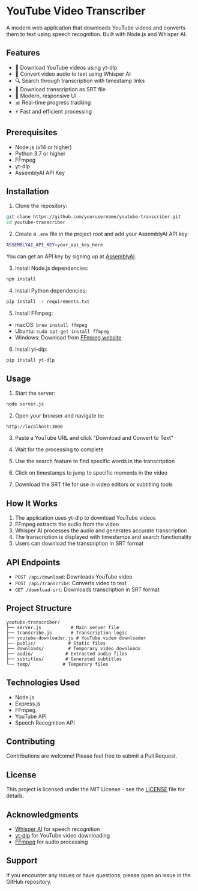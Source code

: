 # YouTube Video Transcriber

A modern web application that downloads YouTube videos and converts them to text using speech recognition. Built with Node.js and Whisper AI.

## Features

- 🎥 Download YouTube videos using yt-dlp
- 🎯 Convert video audio to text using Whisper AI
- 🔍 Search through transcription with timestamp links
- 📝 Download transcription as SRT file
- 🎨 Modern, responsive UI
- 📊 Real-time progress tracking
- ⚡ Fast and efficient processing

## Prerequisites

- Node.js (v14 or higher)
- Python 3.7 or higher
- FFmpeg
- yt-dlp
- AssemblyAI API Key

## Installation

1. Clone the repository:

```bash
git clone https://github.com/yourusername/youtube-transcriber.git
cd youtube-transcriber
```

2. Create a `.env` file in the project root and add your AssemblyAI API key:

```bash
ASSEMBLYAI_API_KEY=your_api_key_here
```

You can get an API key by signing up at [AssemblyAI](https://www.assemblyai.com/).

3. Install Node.js dependencies:

```bash
npm install
```

4. Install Python dependencies:

```bash
pip install -r requirements.txt
```

5. Install FFmpeg:

- macOS: `brew install ffmpeg`
- Ubuntu: `sudo apt-get install ffmpeg`
- Windows: Download from [FFmpeg website](https://ffmpeg.org/download.html)

6. Install yt-dlp:

```bash
pip install yt-dlp
```

## Usage

1. Start the server:

```bash
node server.js
```

2. Open your browser and navigate to:

```
http://localhost:3000
```

3. Paste a YouTube URL and click "Download and Convert to Text"

4. Wait for the processing to complete

5. Use the search feature to find specific words in the transcription

6. Click on timestamps to jump to specific moments in the video

7. Download the SRT file for use in video editors or subtitling tools

## How It Works

1. The application uses yt-dlp to download YouTube videos
2. FFmpeg extracts the audio from the video
3. Whisper AI processes the audio and generates accurate transcription
4. The transcription is displayed with timestamps and search functionality
5. Users can download the transcription in SRT format

## API Endpoints

- `POST /api/download`: Downloads YouTube video
- `POST /api/transcribe`: Converts video to text
- `GET /download-srt`: Downloads transcription in SRT format

## Project Structure

```
youtube-transcriber/
├── server.js           # Main server file
├── transcribe.js       # Transcription logic
├── youtube-downloader.js # YouTube video downloader
├── public/            # Static files
├── downloads/         # Temporary video downloads
├── audio/            # Extracted audio files
├── subtitles/        # Generated subtitles
└── temp/            # Temporary files
```

## Technologies Used

- Node.js
- Express.js
- FFmpeg
- YouTube API
- Speech Recognition API

## Contributing

Contributions are welcome! Please feel free to submit a Pull Request.

## License

This project is licensed under the MIT License - see the [LICENSE](LICENSE) file for details.

## Acknowledgments

- [Whisper AI](https://github.com/openai/whisper) for speech recognition
- [yt-dlp](https://github.com/yt-dlp/yt-dlp) for YouTube video downloading
- [FFmpeg](https://ffmpeg.org/) for audio processing

## Support

If you encounter any issues or have questions, please open an issue in the GitHub repository.
